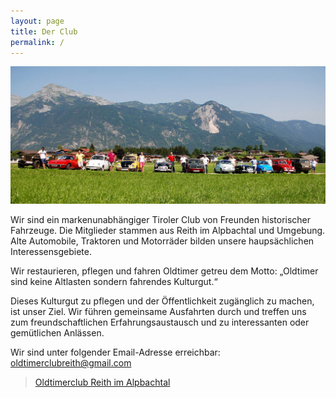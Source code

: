 ```yaml
---
layout: page
title: Der Club
permalink: /
---
```

[![Die ersten Clubmitglieder](/img/club.jpg)](/img/club.jpg)

Wir sind ein markenunabhängiger Tiroler Club von Freunden historischer Fahrzeuge. Die Mitglieder stammen aus Reith im Alpbachtal und Umgebung. Alte Automobile, Traktoren und Motorräder bilden unsere haupsächlichen Interessensgebiete.

Wir restaurieren, pflegen und fahren Oldtimer getreu dem Motto: „Oldtimer sind keine Altlasten sondern fahrendes Kulturgut.“

Dieses Kulturgut zu pflegen und der Öffentlichkeit zugänglich zu machen, ist unser Ziel. 
Wir führen gemeinsame Ausfahrten durch und treffen uns zum freundschaftlichen Erfahrungsaustausch und zu interessanten oder gemütlichen Anlässen.

Wir sind unter folgender Email-Adresse erreichbar:  
[oldtimerclubreith@gmail.com](mailto:oldtimerclubreith@gmail.com)
<div class="fb-page" data-href="https://www.facebook.com/OldtimerclubReith/" data-tabs="timeline" data-width="680" data-height="700" data-small-header="false" data-adapt-container-width="true" data-hide-cover="true" data-show-facepile="true"><blockquote cite="https://www.facebook.com/OldtimerclubReith/" class="fb-xfbml-parse-ignore"><a href="https://www.facebook.com/OldtimerclubReith/">Oldtimerclub Reith im Alpbachtal</a></blockquote></div>